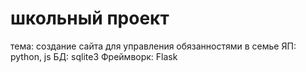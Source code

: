 # школьный проект
тема: создание сайта для управления обязанностями в семье ЯП: python, js БД: sqlite3 Фреймворк: Flask

